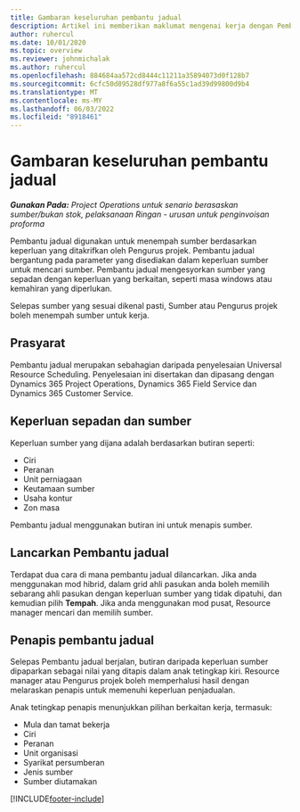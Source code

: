 ```yaml
---
title: Gambaran keseluruhan pembantu jadual
description: Artikel ini memberikan maklumat mengenai kerja dengan Pembantu jadual untuk menempah sumber.
author: ruhercul
ms.date: 10/01/2020
ms.topic: overview
ms.reviewer: johnmichalak
ms.author: ruhercul
ms.openlocfilehash: 884684aa572cd8444c11211a35894073d0f128b7
ms.sourcegitcommit: 6cfc50d89528df977a8f6a55c1ad39d99800d9b4
ms.translationtype: MT
ms.contentlocale: ms-MY
ms.lasthandoff: 06/03/2022
ms.locfileid: "8918461"
---
```

# <a name="schedule-assistant-overview"></a>Gambaran keseluruhan pembantu jadual

_**Gunakan Pada:** Project Operations untuk senario berasaskan sumber/bukan stok, pelaksanaan Ringan - urusan untuk penginvoisan proforma_

Pembantu jadual digunakan untuk menempah sumber berdasarkan keperluan yang ditakrifkan oleh Pengurus projek. Pembantu jadual bergantung pada parameter yang disediakan dalam keperluan sumber untuk mencari sumber. Pembantu jadual mengesyorkan sumber yang sepadan dengan keperluan yang berkaitan, seperti masa windows atau kemahiran yang diperlukan.

Selepas sumber yang sesuai dikenal pasti, Sumber atau Pengurus projek boleh menempah sumber untuk kerja.

## <a name="prerequisites"></a>Prasyarat

Pembantu jadual merupakan sebahagian daripada penyelesaian Universal Resource Scheduling. Penyelesaian ini disertakan dan dipasang dengan Dynamics 365 Project Operations, Dynamics 365 Field Service dan Dynamics 365 Customer Service.

## <a name="matching-requirements-and-resources"></a>Keperluan sepadan dan sumber

Keperluan sumber yang dijana adalah berdasarkan butiran seperti:

-   Ciri
-   Peranan
-   Unit perniagaan
-   Keutamaan sumber
-   Usaha kontur
-   Zon masa

Pembantu jadual menggunakan butiran ini untuk menapis sumber.

## <a name="launch-the-schedule-assistant"></a>Lancarkan Pembantu jadual

Terdapat dua cara di mana pembantu jadual dilancarkan. Jika anda menggunakan mod hibrid, dalam grid ahli pasukan anda boleh memilih sebarang ahli pasukan dengan keperluan sumber yang tidak dipatuhi, dan kemudian pilih **Tempah**. Jika anda menggunakan mod pusat, Resource manager mencari dan memilih sumber.

## <a name="schedule-assistant-filters"></a>Penapis pembantu jadual

Selepas Pembantu jadual berjalan, butiran daripada keperluan sumber dipaparkan sebagai nilai yang ditapis dalam anak tetingkap kiri. Resource manager atau Pengurus projek boleh memperhalusi hasil dengan melaraskan penapis untuk memenuhi keperluan penjadualan.

Anak tetingkap penapis menunjukkan pilihan berkaitan kerja, termasuk:

-   Mula dan tamat bekerja
-   Ciri
-   Peranan
-   Unit organisasi
-   Syarikat persumberan
-   Jenis sumber
-   Sumber diutamakan


[!INCLUDE[footer-include](../includes/footer-banner.md)]